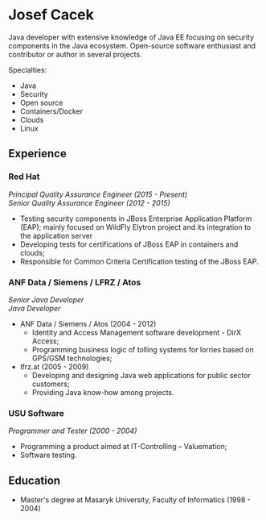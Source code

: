 # Josef Cacek

Java developer with extensive knowledge of Java EE focusing on security components in the Java ecosystem. Open-source software enthusiast and contributor or author in several projects. 

Specialties: 
* Java
* Security 
* Open source 
* Containers/Docker
* Clouds
* Linux 

## Experience

### Red Hat 

*Principal Quality Assurance Engineer (2015 - Present)*  
*Senior Quality Assurance Engineer (2012 - 2015)*

* Testing security components in JBoss Enterprise Application Platform (EAP); mainly focused on WildFly Elytron project and its integration to the application server
* Developing tests for certifications of JBoss EAP in containers and clouds;
* Responsible for Common Criteria Certification testing of the JBoss EAP.

### ANF Data / Siemens / LFRZ / Atos

*Senior Java Developer*  
*Java Developer*

* ANF Data / Siemens / Atos (2004 - 2012)
  * Identity and Access Management software development - DirX Access;
  * Programming business logic of tolling systems for lorries based on GPS/GSM technologies;
* lfrz.at (2005 - 2009)
  * Developing and designing Java web applications for public sector customers;
  * Providing Java know-how among projects.

###  USU Software

*Programmer and Tester (2000 - 2004)*

* Programming a product aimed at IT-Controlling – Valuemation;
* Software testing.

## Education

* Master's degree at Masaryk University, Faculty of Informatics (1998 - 2004)
